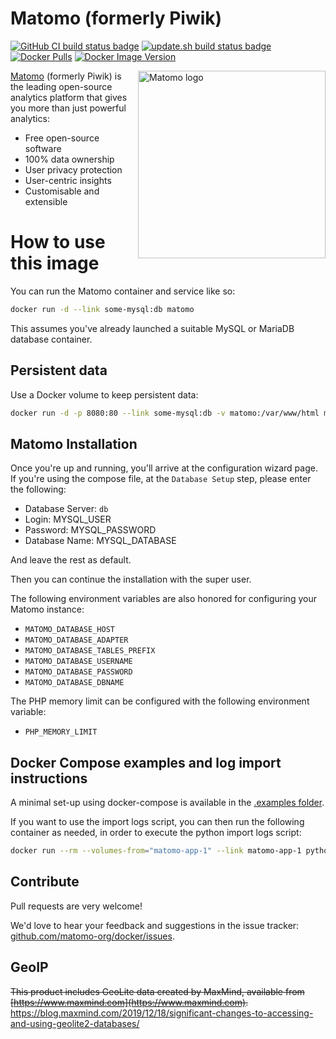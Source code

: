# Matomo (formerly Piwik)

[![GitHub CI build status badge](https://github.com/matomo-org/docker/workflows/GitHub%20CI/badge.svg)](https://github.com/matomo-org/docker/actions?query=workflow%3A%22GitHub+CI%22)
[![update.sh build status badge](https://img.shields.io/jenkins/s/https/doi-janky.infosiftr.net/job/update.sh/job/matomo.svg?label=Automated%20update.sh)](https://doi-janky.infosiftr.net/job/update.sh/job/matomo/)
[![Docker Pulls](https://img.shields.io/docker/pulls/library/matomo)](https://hub.docker.com/_/matomo)
[![Docker Image Version](https://img.shields.io/docker/v/library/matomo?sort=semver&logo=matomo&label=Matomo)](https://hub.docker.com/_/matomo/tags)

<img align="right" width="300px" src="https://matomo.org/wp-content/themes/website-child/assets/img/media/matomo.png" alt="Matomo logo"></img>
[Matomo](https://matomo.org/) (formerly Piwik) is the leading open-source analytics platform that gives you more than just powerful analytics:

- Free open-source software
- 100% data ownership
- User privacy protection
- User-centric insights
- Customisable and extensible

# How to use this image

You can run the Matomo container and service like so:

```bash
docker run -d --link some-mysql:db matomo
```

This assumes you've already launched a suitable MySQL or MariaDB database container.

## Persistent data

Use a Docker volume to keep persistent data:

```bash
docker run -d -p 8080:80 --link some-mysql:db -v matomo:/var/www/html matomo
```

## Matomo Installation

Once you're up and running, you'll arrive at the configuration wizard page. If you're using the compose file, at the `Database Setup` step, please enter the following:

- Database Server: `db`
- Login: MYSQL_USER
- Password: MYSQL_PASSWORD
- Database Name: MYSQL_DATABASE

And leave the rest as default.

Then you can continue the installation with the super user.

The following environment variables are also honored for configuring your Matomo instance:

- `MATOMO_DATABASE_HOST`
- `MATOMO_DATABASE_ADAPTER`
- `MATOMO_DATABASE_TABLES_PREFIX`
- `MATOMO_DATABASE_USERNAME`
- `MATOMO_DATABASE_PASSWORD`
- `MATOMO_DATABASE_DBNAME`

The PHP memory limit can be configured with the following environment variable:

- `PHP_MEMORY_LIMIT`

## Docker Compose examples and log import instructions

A minimal set-up using docker-compose is available in the [.examples folder](.examples/nginx/compose.yml).

If you want to use the import logs script, you can then run the following container as needed, in order to execute the python import logs script:

```bash
docker run --rm --volumes-from="matomo-app-1" --link matomo-app-1 python:3-alpine python /var/www/html/misc/log-analytics/import_logs.py --url=http://ip.of.your.matomo.example --login=yourlogin --password=yourpassword --idsite=1 --recorders=4 /var/www/html/logs/access.log
```

## Contribute

Pull requests are very welcome!

We'd love to hear your feedback and suggestions in the issue tracker: [github.com/matomo-org/docker/issues](https://github.com/matomo-org/docker/issues).

## GeoIP

~~This product includes GeoLite data created by MaxMind, available from [https://www.maxmind.com](https://www.maxmind.com).~~ https://blog.maxmind.com/2019/12/18/significant-changes-to-accessing-and-using-geolite2-databases/
